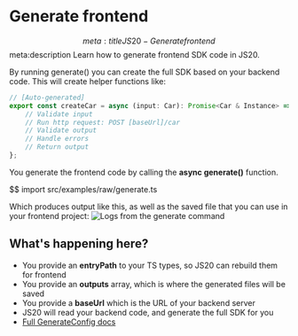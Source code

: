 # Generate frontend

$$ meta:title JS20 - Generate frontend
$$ meta:description Learn how to generate frontend SDK code in JS20.

By running generate() you can create the full SDK based on your backend code. This will create helper functions like:

```ts
// [Auto-generated]
export const createCar = async (input: Car): Promise<Car & Instance> => {
    // Validate input
    // Run http request: POST [baseUrl]/car
    // Validate output
    // Handle errors
    // Return output
};
```

You generate the frontend code by calling the **async generate()** function.

$$ import src/examples/raw/generate.ts

Which produces output like this, as well as the saved file that you can use in your frontend project:
![Logs from the generate command](/public/images/generate.png)

## What's happening here?
* You provide an **entryPath** to your TS types, so JS20 can rebuild them for frontend
* You provide an **outputs** array, which is where the generated files will be saved
* You provide a **baseUrl** which is the URL of your backend server
* JS20 will read your backend code, and generate the full SDK for you
* [Full GenerateConfig docs](/docs-api-reference#generateconfig)